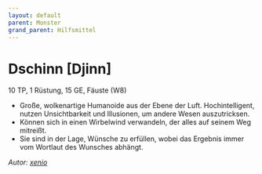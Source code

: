 ```yaml
---
layout: default
parent: Monster
grand_parent: Hilfsmittel
---
```


# Dschinn [Djinn]
10 TP, 1 Rüstung, 15 GE, Fäuste (W8)
- Große, wolkenartige Humanoide aus der Ebene der Luft. Hochintelligent, nutzen Unsichtbarkeit und Illusionen, um andere Wesen auszutricksen.
- Können sich in einen Wirbelwind verwandeln, der alles auf seinem Weg mitreißt.
- Sie sind in der Lage, Wünsche zu erfüllen, wobei das Ergebnis immer vom Wortlaut des Wunsches abhängt.

*Autor: [xenio](https://xenioinabottle.blogspot.com)*